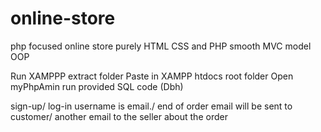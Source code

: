 # online-store
php focused online store 
purely HTML CSS and PHP
smooth MVC model
OOP

Run XAMPPP
extract folder
Paste in XAMPP htdocs root folder
Open myPhpAmin
run provided SQL code (Dbh)

sign-up/
log-in username is email./
end of order email will be sent to customer/
another email to the seller about the order 
